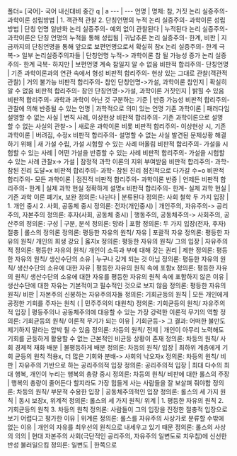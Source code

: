 폴더= [국어]- ​국어 내신대비 중간
 q  | a
--- | ---
언명			| 명제: 참, 거짓
논리 실증주의- 과학이론 성립방법			| 1. 객관적 관찰 2. 단칭언명의 누적
논리 실증주의- 과학이론 성립방법			| 단칭 언명 일반화
논리 실증주의- 예외 없이 관찰된다			| 누적된다
논리 실증주의- 과학이론은 단칭 언명의 누적을 통해 성립됨			| 귀납추론
논리 실증주의- 한계, 비판			| 지금까지의 단칭언명을 통해 앞으로 보편언명으로서 확실히 참x
논리 실증주의- 한계 극복-> 일부 논리실증주의자들			| 단칭언명 누적-> 과학이론 참 될 가능성 증가
논리 실증주의- 한계 극복- 하지만			| 보편언명 계속 참일지 알 수 없음
비판적 합리주의- 단칭언명			| 기존 과학이론과의 연관 속에서 형성
비판적 합리주의- 현상 있는 그대로 관찰(객관적 관찰)			| 거의 불가능
비판적 합리주의- 참인 단칭언명->가설, 과학이론 참인지			| 확실히 알 수 없음
비판적 합리주의- 참인 단칭언명->가설, 과학이론 거짓인지			| 밝힐 수 있음
비판적 합리주의- 과학과 과학이 아닌 것 구분하는 기준			| 반증 가능성
비판적 합리주의- 관찰에 의해 반증될 수 있는 언명			| 과학적으로 의미 있는 언명
기존 과학이론			| 패러다임
설명할 수 없는 사실			| 변칙 사례, 이상현상
비판적 합리주의- 기존 과학이론으로 설명 할 수 없는 사실의 관찰->			| 새로운 과학이론 비롯
비판적 합리주의- 이상현상 시, 기존 과학이론			| 버려짐, 수정x
비판적 합리주의- 설명할 수 없는 사실 발견된 문제상황 해결하기 위해			| 새 가설 수립, 가설 시험할 수 있는 사례 떠올림
비판적 합리주의- 가설을 시험할 수 있는 사례			| 어떤 가설을 반증할 수 있는 사례
비판적 합리주의- 가설을 시험할 수 있는 사례 관찰x-> 가설			| 잠정적 과학 이론의 지위 부여받음
비판적 합리주의- 과학- 참된 진리 도달=x
비판적 합리주의- 과학- 참된 진리 점진적으로 다가갈 수=o
비판적 합리주의- 모든 과학이론			| 점진적
비판적 합리주의- 과학이론 반증			| 언제든
비판적 합리주의- 한계			| 실제 과학 현실 정확하게 설명x
비판적 합리주의- 한계- 실제 과학 현실			| 기존 과학 이론 폐기x, 보완
정의론: 나뉜다		| 분류된다
정의론: 사회 철학 두 가지 입장		| 1. 개인 중시 2. 사회, 공동체 중시
정의론: 전자(개인중시)		| 개인주의, 자유주의-> 공리주의, 자본주의
정의론: 후자(사회, 공동체 중시)		| 행동주의, 공동체주의-> 사회주의, 공산주의
정의론: 구성		| 구분, 분석
정의론: 망라		| 포함
정의론: 두 가지 입장(전자, 후자) 절충		| 롤스의 정의론
정의론: 평등한 자유의 원칙/ 자유		| 포괄적 자유
정의론: 평등한 자유의 원칙/ 개인의 희생 강요		| 옳지x
정의론: 평등한 자유의 원칙/ 그의 입장		| 자유주의적
정의론: 평등한 자유의 원칙/ 개인이 소득과 부에 대해 갖는 권리		| 제한
정의론: 평등한 자유의 원칙/ 생산수단의 소유		| 누구나 갖게 되는 것 아님
정의론: 평등한 자유의 원칙/ 생산수단의 소유에 대한 자유		| 평등한 자유의 원칙 속에 포함x
정의론: 평등한 자유의 원칙/ 생산수단의 소유에 대한 자유를 평등한 자유의 원칙 속에 포함하지 않은 이유		| 생산수단에 대한 자유는 기본적이고 필수적인 것으로 보지 않음
정의론: 평등한 자유의 원칙/ 비판		| 자본주의 신봉하는 자유주의자들
정의론: 기회균등의 원칙		| 모든 개인에게 공정한 기회를 주자는 원칙 (		| 민주주의의 대원칙)
정의론: 기회균등의 원칙/ 자유주의적 입장		| 평등주의나 공동체주의에 대응할 수 있는 가장 강력한 이론적 무기의 역할
정의론: 기회균등의 원칙/ 이론적 무기가 되는 이유		| 기회균등-> 그 결과: 어떠한 불만도 제기하지 말라는 압박 될 수 있음
정의론: 차등의 원칙/ 전제		| 개인이 아무리 노력해도 기회를 균등하게 활용할 수 없는 근본적인 비균등 상황이 존재
정의론: 차등의 원칙/ 사회 경제적 재화 배분		| 불평등하게 배분
정의론: 차등의 원칙/ 입장		| 최하위 계층에게 기회 균등의 원칙 적용x, 더 많은 기회와 분배-> 사회의 낙오자x
정의론: 차등의 원칙/ 비판		| 자유주의 기반으로 하는 공리주의적 입장
정의론: 공리주의적 입장		| 최대 다수의 최대 행복, 개인이 누리는 행복의 총량 중시
정의론: 차등의 원칙/ 비판에 대한 롤스의 주장		| 행복의 총량이 줄어든다 할지라도 가장 힘들게 사는 사람들을 잘 보살펴 줘야함
정의론: 차등의 원칙/ 부분적 수용한 입장		| 공동체주의적인 입장
정의론: 롤스의 세 가지 원칙		| 동시 보장x, 위계적
정의론: 롤스의 세 가지 원칙/ 위계		| 1. 평등한 자유의 원칙 2. 기회균등의 원칙 3. 차등의 원칙
정의론: 사람들이 그의 입장을 진정한 절충적 입장으로 보기 어렵다고 평가한 이유		| 위계론
정의론: 롤스를 자유주의 사상가로 분류할 수밖에 없는 이유		| 개인의 자유를 최우선의 원칙으로 내세우고 있기 때문
정의론: 롤스의 사상의 의의		| 현대 자본주의 사회(극단적인 공리주의, 자유주의 일변도로 치우침)에 신선한 반성 불러일으킴
정의론: 일변도		| 한쪽으로